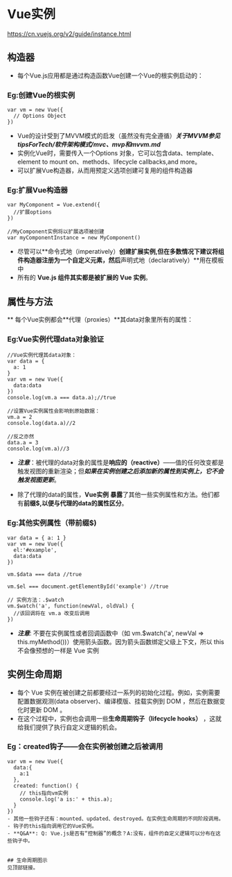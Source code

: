 # Vue实例
<https://cn.vuejs.org/v2/guide/instance.html>

## 构造器
- 每个Vue.js应用都是通过构造函数Vue创建一个Vue的根实例启动的：

### Eg:创建Vue的根实例
```
var vm = new Vue({
  // Options Object
})
```

- Vue的设计受到了MVVM模式的启发（虽然没有完全遵循）***关于MVVM参见tipsForTech/软件架构模式/mvc、mvp和mvvm.md***
- 实例化Vue时，需要传入一个Options 对象，它可以包含data、template、element to mount on、methods、lifecycle callbacks,and more。
- 可以扩展Vue构造器，从而用预定义选项创建可复用的组件构造器

### Eg:扩展Vue构造器
```
var MyComponent = Vue.extend({
  //扩展options
})

//MyComponent实例将以扩展选项被创建
var myComponentInstance = new MyComponent()
```
- 尽管可以**命令式地（imperatively）**创建扩展实例,但在多数情况下建议将组件构造器注册为一个自定义元素，然后**声明式地（declaratively）**用在模板中
- 所有的 **Vue.js 组件其实都是被扩展的 Vue 实例**。


## 属性与方法
** 每个Vue实例都会**代理（proxies）**其data对象里所有的属性：

### Eg:Vue实例代理data对象验证
```
//Vue实例代理其data对象：
var data = {
  a: 1
}
var vm = new Vue({
  data:data
})
console.log(vm.a === data.a);//true

//设置Vue实例属性会影响到原始数据：
vm.a = 2
console.log(data.a)//2

//反之亦然
data.a = 3
console.log(vm.a)//3
```
- ***注意***：被代理的data对象的属性是**响应的（reactive）**——值的任何改变都是触发视图的重新渲染；但***如果在实例创建之后添加新的属性到实例上，它不会触发视图更新***。

- 除了代理的data的属性，**Vue实例** **暴露**了其他一些实例属性和方法。他们都有**前缀$,以便与代理的data的属性区分**。

### Eg:其他实例属性（带前缀$)
```
var data = { a: 1 }
var vm = new Vue({
  el:'#example',
  data:data
})

vm.$data === data //true

vm.$el === document.getElementById('example') //true

// 实例方法：.$watch
vm.$watch('a', function(newVal, oldVal) {
  //该回调将在 vm.a 改变后调用
})
```
- ***注意***: 不要在实例属性或者回调函数中（如 vm.$watch('a', newVal => this.myMethod())）使用箭头函数。因为箭头函数绑定父级上下文，所以 this 不会像预想的一样是 Vue 实例


## 实例生命周期
- 每个 Vue 实例在被创建之前都要经过一系列的初始化过程。例如，实例需要配置数据观测(data observer)、编译模版、挂载实例到 DOM ，然后在数据变化时更新 DOM 。
- 在这个过程中，实例也会调用一些**生命周期钩子（lifecycle hooks）** ，这就给我们提供了执行自定义逻辑的机会。

### Eg：created钩子——会在实例被创建之后被调用
```
var vm = new Vue({
  data:{
    a:1
  },
  created: function() {
    // this指向vm实例
    console.log('a is:' + this.a);
  }
})
- 其他一些钩子还有：mounted、updated、destroyed。在实例生命周期的不同阶段调用。
- 钩子的this指向调用它的Vue实例。
- **Q&A**: Q: Vue.js是否有“控制器”的概念？A:没有，组件的自定义逻辑可以分布在这些钩子中。


## 生命周期图示
见顶部链接。